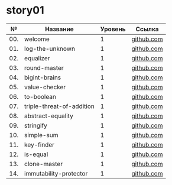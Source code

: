 # story01

| №   | Название                  | Уровень | Ссылка                                    |
| --- | ------------------------- | ------- | ----------------------------------------- |
| 00. | welcome                   | 1       | [github.com](./welcome/)                  |
| 01. | log-the-unknown           | 1       | [github.com](./log-the-unknown)           |
| 02. | equalizer                 | 1       | [github.com](./equalizer)                 |
| 03. | round-master              | 1       | [github.com](./round-master)              |
| 04. | bigint-brains             | 1       | [github.com](./bigint-brains)             |
| 05. | value-checker             | 1       | [github.com](./value-checker)             |
| 06. | to-boolean                | 1       | [github.com](./to-boolean)                |
| 07. | triple-threat-of-addition | 1       | [github.com](./triple-threat-of-addition) |
| 08. | abstract-equality         | 1       | [github.com](./abstract-equality)         |
| 09. | stringify                 | 1       | [github.com](./stringify)                 |
| 10. | simple-sum                | 1       | [github.com](./simple-sum/)               |
| 11. | key-finder                | 1       | [github.com](./key-finder)                |
| 12. | is-equal                  | 1       | [github.com](./is-equal)                  |
| 13. | clone-master              | 1       | [github.com](./clone-master)              |
| 14. | immutability-protector    | 1       | [github.com](./immutability-protector)    |
